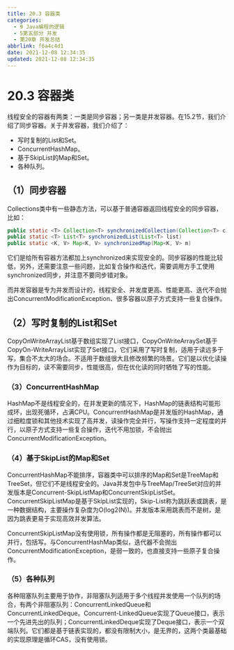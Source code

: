 ```yaml
---
title: 20.3 容器类
categories:
  - 9 Java编程的逻辑
  - 5第五部分 并发
  - 第20章 并发总结
abbrlink: f6a4c4d1
date: 2021-12-08 12:34:35
updated: 2021-12-08 12:34:35
---
```

# 20.3 容器类
线程安全的容器有两类：一类是同步容器；另一类是并发容器。在15.2节，我们介绍了同步容器。关于并发容器，我们介绍了：
- 写时复制的List和Set。
- ConcurrentHashMap。
- 基于SkipList的Map和Set。
- 各种队列。

## （1）同步容器
Collections类中有一些静态方法，可以基于普通容器返回线程安全的同步容器，比如：

```java
public static <T> Collection<T> synchronizedCollection(Collection<T> c)
public static <T> List<T> synchronizedList(List<T> list)
public static <K, V> Map<K, V> synchronizedMap(Map<K, V> m)
```

它们是给所有容器方法都加上synchronized来实现安全的。同步容器的性能比较低，另外，还需要注意一些问题，比如复合操作和迭代，需要调用方手工使用synchronized同步，并注意不要同步错对象。

而并发容器是专为并发而设计的，线程安全、并发度更高、性能更高、迭代不会抛出ConcurrentModificationException、很多容器以原子方式支持一些复合操作。

## （2）写时复制的List和Set
CopyOnWriteArrayList基于数组实现了List接口，CopyOnWriteArraySet基于CopyOn-WriteArrayList实现了Set接口，它们采用了写时复制，适用于读远多于写，集合不太大的场合。不适用于数组很大且修改频繁的场景。它们是以优化读操作为目标的，读不需要同步，性能很高，但在优化读的同时牺牲了写的性能。

### （3）ConcurrentHashMap
HashMap不是线程安全的，在并发更新的情况下，HashMap的链表结构可能形成环，出现死循环，占满CPU。ConcurrentHashMap是并发版的HashMap，通过细粒度锁和其他技术实现了高并发，读操作完全并行，写操作支持一定程度的并行，以原子方式支持一些复合操作，迭代不用加锁，不会抛出ConcurrentModificationException。

### （4）基于SkipList的Map和Set
ConcurrentHashMap不能排序，容器类中可以排序的Map和Set是TreeMap和TreeSet，但它们不是线程安全的。Java并发包中与TreeMap/TreeSet对应的并发版本是Concurrent-SkipListMap和ConcurrentSkipListSet。ConcurrentSkipListMap是基于SkipList实现的，Skip-List称为跳跃表或跳表，是一种数据结构，主要操作复杂度为O(log2(N))。并发版本采用跳表而不是树，是因为跳表更易于实现高效并发算法。

ConcurrentSkipListMap没有使用锁，所有操作都是无阻塞的，所有操作都可以并行，包括写。与ConcurrentHashMap类似，迭代器不会抛出ConcurrentModificationException，是弱一致的，也直接支持一些原子复合操作。

### （5）各种队列
各种阻塞队列主要用于协作，非阻塞队列适用于多个线程并发使用一个队列的场合，有两个非阻塞队列：ConcurrentLinkedQueue和ConcurrentLinkedDeque。Concurrent-LinkedQueue实现了Queue接口，表示一个先进先出的队列；ConcurrentLinkedDeque实现了Deque接口，表示一个双端队列。它们都是基于链表实现的，都没有限制大小，是无界的，这两个类最基础的实现原理是循环CAS，没有使用锁。

